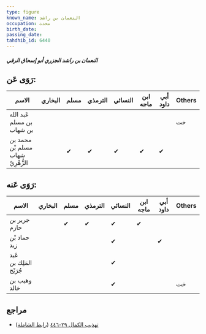 ```yaml
---
type: figure
known_name: النعمان بن راشد
occupation: محدث
birth_date:
passing_date:
tahdhib_id: 6440
---
```

##### النعمان بن راشد الجزري أبو إسحاق الرقي

## رَوَى عَن:
| الاسم                             | البخاري | مسلم | الترمذي | النسائي | ابن ماجه | أبي داود | Others |
| --------------------------------- | ------- | ---- | ------- | ------- | -------- | -------- | ------ |
| عَبد الله بن مسلم بن شهاب         |         |      |         |         |          |          | خت     |
| محمد بن مسلم بْن شهاب الزُّهْرِيّ |         | ✔    | ✔       | ✔       | ✔        | ✔        |        |
## رَوَى عَنه:
| الاسم                   | البخاري | مسلم | الترمذي | النسائي | ابن ماجه | أبي داود | Others |
| ----------------------- | ------- | ---- | ------- | ------- | -------- | -------- | ------ |
| جرير بن حازم            |         | ✔    | ✔       | ✔       | ✔        |          |        |
| حماد بْن زيد            |         |      |         | ✔       |          | ✔        |        |
| عَبد المَلِك بن جُرَيْج |         |      |         | ✔       |          |          |        |
| وهيب بن خالد            |         |      |         | ✔       |          |          | خت     |
## مراجع
- [تهذيب الكمال ٢٩-٤٤٦](obsidian://open?vault=Tahdhib-al-Kamal&file=Figures/٦٤٤٠-النعمان%20بن%20راشد%20الجزري%20أبو%20إسحاق%20الرقي) ([رابط الشاملة](https://shamela.ws/book/3722/16017))